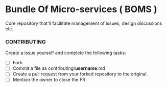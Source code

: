 # Bundle Of Micro-services ( BOMS )

Core repository that'll facilitate management of issues, design discussions etc.

### CONTRIBUTING

Create a issue yourself and complete the following tasks:

-   [ ] Fork
-   [ ] Commit a file as contributing/**username**.md
-   [ ] Create a pull request from your forked repository to the original.
-   [ ] Mention the owner to close the PR.
